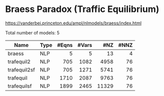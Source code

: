 #  Braess Paradox (Traffic Equilibrium)

https://vanderbei.princeton.edu/ampl/nlmodels/braess/index.html

Total number of models:   5

| Name         | Type | #Eqns | #Vars | #NZ   | #NNZ |
|--------------|------|------:|------:|------:|-----:|
| braess       | NLP  | 5     | 5     | 13    | 4    |
| trafequil2   | NLP  | 705   | 1082  | 4958  | 76   |
| trafequil2sf | NLP  | 705   | 1271  | 5741  | 76   |
| trafequil    | NLP  | 1710  | 2087  | 9763  | 76   |
| trafequilsf  | NLP  | 1899  | 2465  | 11329 | 76   |

